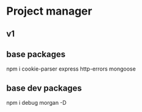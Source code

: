 # Project manager
## v1

## base packages
npm i cookie-parser express http-errors mongoose

## base dev packages
npm i debug morgan -D